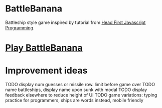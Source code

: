 # BattleBanana
Battleship style game inspired by tutorial from [Head First Javascript Programming](https://www.amazon.com/Head-First-JavaScript-Programming-Brain-Friendly/dp/144934013X). 

# [Play BattleBanana](http://battlebanana.herokuapp.com/game.html)

# Improvement ideas
TODO display num guesses or missile row. limit before game over
TODO name battleships, display name upon sunk with modal 
TODO display feedback elsewhere to reduce height of UI
TODO game variations: typing practice for programmers, ships are words instead, mobile friendly 